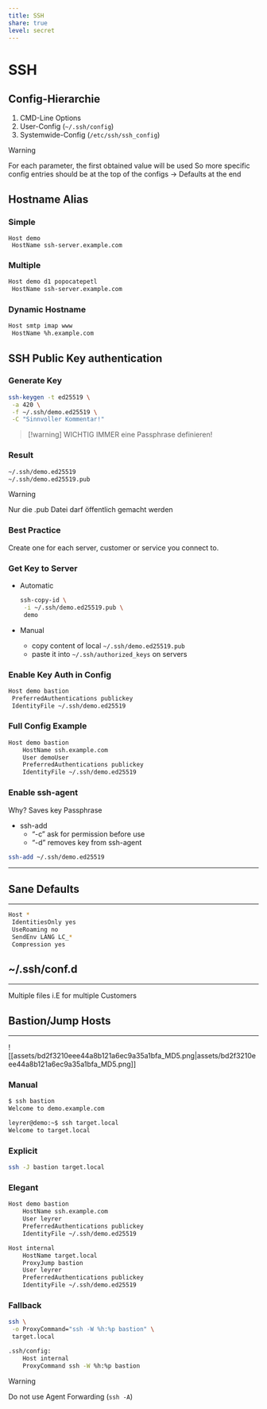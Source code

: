 ```yaml
---
title: SSH
share: true
level: secret
---
```


# SSH
## Config-Hierarchie
1. CMD-Line Options
2. User-Config (`~/.ssh/config`)
3. Systemwide-Config (`/etc/ssh/ssh_config`)

> [!warning]
>  For each parameter, the first obtained value will be used 
>  So more specific config entries should be at the top of the configs 
>  $\rightarrow$ Defaults at the end

## Hostname Alias
### Simple
```shell
Host demo
 HostName ssh-server.example.com
```

### Multiple
```bash
Host demo d1 popocatepetl
 HostName ssh-server.example.com
```

### Dynamic Hostname
```bash
Host smtp imap www
 HostName %h.example.com
```

## SSH Public Key authentication
### Generate Key
```bash
ssh-keygen -t ed25519 \
 -a 420 \
 -f ~/.ssh/demo.ed25519 \
 -C "Sinnvoller Kommentar!"
```

> [!warning] WICHTIG
IMMER eine Passphrase definieren!

### Result

```bash
~/.ssh/demo.ed25519
~/.ssh/demo.ed25519.pub
```

>[!warning]
Nur die .pub Datei darf öffentlich gemacht werden

### Best Practice

Create one for each server, customer or service you connect to.

### Get Key to Server

- Automatic
    
    ```bash
    ssh-copy-id \
     -i ~/.ssh/demo.ed25519.pub \
     demo
    ```
    
- Manual
    - copy content of local
    `~/.ssh/demo.ed25519.pub`
    - paste it into `~/.ssh/authorized_keys` on
    servers

### Enable Key Auth in Config

```bash
Host demo bastion
 PreferredAuthentications publickey
 IdentityFile ~/.ssh/demo.ed25519
```

### Full Config Example

```bash
Host demo bastion
	HostName ssh.example.com
	User demoUser
	PreferredAuthentications publickey
	IdentityFile ~/.ssh/demo.ed25519
```

### Enable ssh-agent

Why? Saves key Passphrase

- ssh-add
    - “-c” ask for permission before use
    - “-d” removes key from ssh-agent

```bash
ssh-add ~/.ssh/demo.ed25519
```

---

## Sane Defaults

---

```bash
Host *
 IdentitiesOnly yes
 UseRoaming no
 SendEnv LANG LC_*
 Compression yes
```

## ~/.ssh/conf.d

---

Multiple files i.E for multiple Customers

## Bastion/Jump Hosts

---

![[assets/bd2f3210eee44a8b121a6ec9a35a1bfa_MD5.png|assets/bd2f3210eee44a8b121a6ec9a35a1bfa_MD5.png]]

### Manual

```bash
$ ssh bastion
Welcome to demo.example.com

leyrer@demo:~$ ssh target.local
Welcome to target.local
```

### Explicit

```bash
ssh -J bastion target.local
```

### Elegant

```bash
Host demo bastion
	HostName ssh.example.com
	User leyrer
	PreferredAuthentications publickey
	IdentityFile ~/.ssh/demo.ed25519

Host internal
	HostName target.local
	ProxyJump bastion
	User leyrer
	PreferredAuthentications publickey
	IdentityFile ~/.ssh/demo.ed25519
```

### Fallback

```bash
ssh \
 -o ProxyCommand="ssh -W %h:%p bastion" \
 target.local
```

```bash
.ssh/config:
	Host internal
	ProxyCommand ssh -W %h:%p bastion
```

>[!warning]
>Do not use Agent Forwarding (`ssh -A`)
